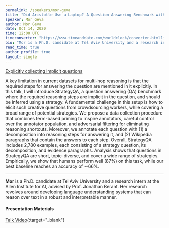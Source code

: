```yaml
---
permalink: /speakers/mor-geva
title: "Did Aristotle Use a Laptop? A Question Answering Benchmark with Implicit Reasoning Strategies"
speaker: Mor Geva
author: Mor Geva
date: Oct 14, 2020
time: 12:00 UTC
timeconverter: "https://www.timeanddate.com/worldclock/converter.html?iso=20200902T120000&p1=1440&p2=224&p3=179&p4=136&p5=676&p6=33&p7=152"
bio: "Mor is a Ph.D. candidate at Tel Aviv University and a research intern at the Allen Institute for AI, advised by Prof. Jonathan Berant. Her research revolves around developing language understanding systems that can reason over text in a robust and interpretable manner."
read_time: true
author_profile: true
layout: single
---
```


<a href="https://lolmythesis.com/" class="one-line">Explicitly collecting implicit questions</a>

A key limitation in current datasets for multi-hop reasoning is that the required steps for answering the question are mentioned in it explicitly. In this talk, I will introduce StrategyQA, a question answering (QA) benchmark where the required reasoning steps are implicit in the question, and should be inferred using a strategy. A fundamental challenge in this setup is how to elicit such creative questions from crowdsourcing workers, while covering a broad range of potential strategies. We propose a data collection procedure that combines term-based priming to inspire annotators, careful control over the annotator population, and adversarial filtering for eliminating reasoning shortcuts. Moreover, we annotate each question with (1) a decomposition into reasoning steps for answering it, and (2) Wikipedia paragraphs that contain the answers to each step. Overall, StrategyQA includes 2,780 examples, each consisting of a strategy question, its decomposition, and evidence paragraphs. Analysis shows that questions in StrategyQA are short, topic-diverse, and cover a wide range of strategies. Empirically, we show that humans perform well (87%) on this task, while our best baseline reaches an accuracy of ∼66%.

<hr>

**Mor** is a Ph.D. candidate at Tel Aviv University and a research intern at the Allen Institute for AI, advised by Prof. Jonathan Berant. Her research revolves around developing language understanding systems that can reason over text in a robust and interpretable manner.

#### Presentation Materials
<i class="fas fa-fw fa-video"></i> [Talk Video](https://www.youtube.com/watch?v=4-cW3PQ_9Y8&list=PL0zsOCvKa2iEqmPV6WGhjuP-tsrUy102C){:target="_blank"}  
